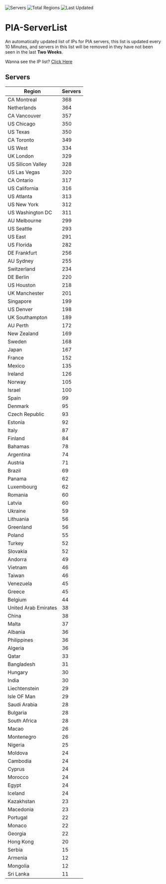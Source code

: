 ![Servers](https://img.shields.io/badge/Servers-12,028-darkgreen)
![Total Regions](https://img.shields.io/badge/Total_Regions-97-darkgreen)
![Last Updated](https://img.shields.io/badge/Last_Updated-April_29_2024_12:00_EDT-darkgreen)

# PIA-ServerList
An automatically updated list of IPs for PIA servers, this list is updated every 10 Minutes, and servers in this list will be removed in they have not been seen in the last **Two Weeks**.

Wanna see the IP list? [Click Here](./servers.json)

## Servers
| Region               | Servers |
|----------------------|---------|
| CA Montreal | 368 |
| Netherlands | 364 |
| CA Vancouver | 357 |
| US Chicago | 350 |
| US Texas | 350 |
| CA Toronto | 349 |
| US West | 334 |
| UK London | 329 |
| US Silicon Valley | 328 |
| US Las Vegas | 320 |
| CA Ontario | 317 |
| US California | 316 |
| US Atlanta | 313 |
| US New York | 312 |
| US Washington DC | 311 |
| AU Melbourne | 299 |
| US Seattle | 293 |
| US East | 291 |
| US Florida | 282 |
| DE Frankfurt | 256 |
| AU Sydney | 255 |
| Switzerland | 234 |
| DE Berlin | 220 |
| US Houston | 218 |
| UK Manchester | 201 |
| Singapore | 199 |
| US Denver | 198 |
| UK Southampton | 189 |
| AU Perth | 172 |
| New Zealand | 169 |
| Sweden | 168 |
| Japan | 167 |
| France | 152 |
| Mexico | 135 |
| Ireland | 126 |
| Norway | 105 |
| Israel | 100 |
| Spain | 99 |
| Denmark | 95 |
| Czech Republic | 93 |
| Estonia | 92 |
| Italy | 87 |
| Finland | 84 |
| Bahamas | 78 |
| Argentina | 74 |
| Austria | 71 |
| Brazil | 69 |
| Panama | 62 |
| Luxembourg | 62 |
| Romania | 60 |
| Latvia | 60 |
| Ukraine | 59 |
| Lithuania | 56 |
| Greenland | 56 |
| Poland | 55 |
| Turkey | 52 |
| Slovakia | 52 |
| Andorra | 49 |
| Vietnam | 46 |
| Taiwan | 46 |
| Venezuela | 45 |
| Greece | 45 |
| Belgium | 44 |
| United Arab Emirates | 38 |
| China | 38 |
| Malta | 37 |
| Albania | 36 |
| Philippines | 36 |
| Algeria | 36 |
| Qatar | 33 |
| Bangladesh | 31 |
| Hungary | 30 |
| India | 30 |
| Liechtenstein | 29 |
| Isle OF Man | 29 |
| Saudi Arabia | 28 |
| Bulgaria | 28 |
| South Africa | 28 |
| Macao | 26 |
| Montenegro | 26 |
| Nigeria | 25 |
| Moldova | 24 |
| Cambodia | 24 |
| Cyprus | 24 |
| Morocco | 24 |
| Egypt | 24 |
| Iceland | 24 |
| Kazakhstan | 23 |
| Macedonia | 23 |
| Portugal | 22 |
| Monaco | 22 |
| Georgia | 22 |
| Hong Kong | 20 |
| Serbia | 15 |
| Armenia | 12 |
| Mongolia | 12 |
| Sri Lanka | 11 |